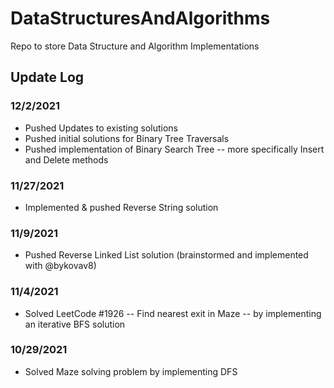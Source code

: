 # DataStructuresAndAlgorithms

Repo to store Data Structure and Algorithm Implementations

## Update Log

### 12/2/2021

-  Pushed Updates to existing solutions
-  Pushed initial solutions for Binary Tree Traversals
-  Pushed implementation of Binary Search Tree -- more specifically Insert and Delete methods

### 11/27/2021

-  Implemented & pushed Reverse String solution

### 11/9/2021

-  Pushed Reverse Linked List solution (brainstormed and implemented with @bykovav8)

### 11/4/2021

-  Solved LeetCode #1926 -- Find nearest exit in Maze -- by implementing an iterative BFS solution

### 10/29/2021

-  Solved Maze solving problem by implementing DFS
